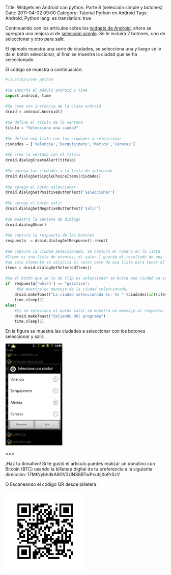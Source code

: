 Title: Widgets en Android con python. Parte 8 (selección simple y botones)
Date: 2011-04-02 09:00
Category: Tutorial Python en Android
Tags: Android, Python
lang: es
translation: true

Continuando con los artículos sobre los [widgets de Android](https://www.seraph.to/category/tutorial-python-en-android.html), ahora se agregará una mejora al de [selección simple](https://www.seraph.to/widgets-en-android-con-python-parte-7-seleccion-simple.html#widgets-en-android-con-python-parte-7-seleccion-simple). Se le incluirá 2 botones, uno de seleccionar y otro para salir.


El ejemplo muestra una serie de ciudades, se selecciona una y luego se le da el botón seleccionar, al final se muestra la ciudad que se ha seleccionado.

El código se muestra a continuación:

```python
#!/usr/bin/env python

#Se importa el módulo android y time
import android, time

#Se crea una instancia de la clase android
droid = android.Android()

#Se define el título de la ventana
titulo = "Seleccione una ciudad"

#Se define una lista con las ciudades a seleccionar
ciudades = ['Valencia','Barquisimeto','Merida','Caracas']

#Se crea la ventana con el título
droid.dialogCreateAlert(titulo)

#Se agrega las ciudades a la lista de selección
droid.dialogSetSingleChoiceItems(ciudades)

#Se agrega el botón seleccionar
droid.dialogSetPositiveButtonText('Seleccionar')

#Se agrega el botón salir
droid.dialogSetNegativeButtonText('Salir')

#Se muestra la ventana de dialogo
droid.dialogShow()

#Se captura la respuesta de los botones
respuesta  = droid.dialogGetResponse().result

#Se captura la ciudad seleccionada, se captura el número en la lista.
#Items es una lista de eventos, el valor 1 guarda el resultado de una lista y como se selecciono
#un solo elemento se solicita el valor cero de esa lista para tener el item seleccionado.
items = droid.dialogGetSelectedItems()

#Se el botón que se le da clip es seleccionar se busca que ciudad se selecciono.
if  respuesta['which'] == "positive":
     #Se muestra un mensaje de la ciudad seleccionada,
    droid.makeToast("La ciudad seleccionada es: %s " %ciudades[int(items[1][0])])
    time.sleep(2)
else:
    #Si se seleciono el botón salir se muestra un mensaje al respecto.
    droid.makeToast("Saliendo del programa")
    time.sleep(2)
```

En la figura se muestra las ciudades a seleccionar con los botones seleccionar y salir.

![Selección simple ciudad](./images/seleccionciudad.png)




===

¡Haz tu donativo!
Si te gustó el artículo puedes realizar un donativo con Bitcoin (BTC)
usando la billetera digital de tu preferencia a la siguiente
dirección: 17MtNybhdkA9GV3UNS6BTwPcuhjXoPrSzV

O Escaneando el código QR desde billetera:

![17MtNybhdkA9GV3UNS6BTwPcuhjXoPrSzV](./images/17MtNybhdkA9GV3UNS6BTwPcuhjXoPrSzV.png)
